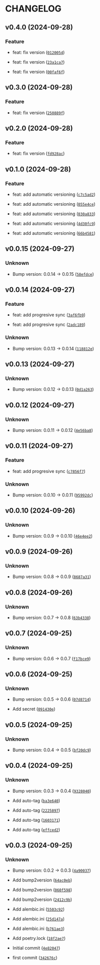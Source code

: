 # CHANGELOG

## v0.4.0 (2024-09-28)

### Feature

* feat: fix version ([`0120054`](https://github.com/tomasz-wostal-eu/fpi/commit/0120054ed3701b5127654702084569f14e10a1f6))

* feat: fix version ([`23a1ca7`](https://github.com/tomasz-wostal-eu/fpi/commit/23a1ca716b44975f3a7433deb906bfd7a0798e72))

* feat: fix version ([`00faf6f`](https://github.com/tomasz-wostal-eu/fpi/commit/00faf6f46f34e391c3669b5afa496b2188b84879))

## v0.3.0 (2024-09-28)

### Feature

* feat: fix version ([`250889f`](https://github.com/tomasz-wostal-eu/fpi/commit/250889fed4a1a4ac4dd785ddb689f122d4b50e5f))

## v0.2.0 (2024-09-28)

### Feature

* feat: fix version ([`fd928ac`](https://github.com/tomasz-wostal-eu/fpi/commit/fd928ac855f102de7ec4d570305093a386005e0b))

## v0.1.0 (2024-09-28)

### Feature

* feat: add automatic versioning ([`c7c5ad2`](https://github.com/tomasz-wostal-eu/fpi/commit/c7c5ad2c06d39263ad44dc46b744db9f542c338c))

* feat: add automatic versioning ([`055e4ce`](https://github.com/tomasz-wostal-eu/fpi/commit/055e4ceb49079b03f90c8bab2dea900308caa410))

* feat: add automatic versioning ([`030a833`](https://github.com/tomasz-wostal-eu/fpi/commit/030a833789b450d577f364c614384dda7e290ed8))

* feat: add automatic versioning ([`4d30fc9`](https://github.com/tomasz-wostal-eu/fpi/commit/4d30fc92d973c251bc8e192e7b4cd23a50d3516b))

* feat: add automatic versioning ([`66b4581`](https://github.com/tomasz-wostal-eu/fpi/commit/66b4581f4272ba4a98a2a111d97b26767c6287c0))

## v0.0.15 (2024-09-27)

### Unknown

* Bump version: 0.0.14 → 0.0.15 ([`58efdce`](https://github.com/tomasz-wostal-eu/fpi/commit/58efdcee5fbcd9c726c28c7c614aa92f57b37f80))

## v0.0.14 (2024-09-27)

### Feature

* feat: add progresive sync ([`3af6fb9`](https://github.com/tomasz-wostal-eu/fpi/commit/3af6fb9ec100f7db8d43b9fc1eec78edd50a3446))

* feat: add progresive sync ([`2adc189`](https://github.com/tomasz-wostal-eu/fpi/commit/2adc189c8e09c6633b733924a2a18c6a99b041cd))

### Unknown

* Bump version: 0.0.13 → 0.0.14 ([`118812e`](https://github.com/tomasz-wostal-eu/fpi/commit/118812e094a814e2f6e188d4c27e2138fc0b29e9))

## v0.0.13 (2024-09-27)

### Unknown

* Bump version: 0.0.12 → 0.0.13 ([`0d1a263`](https://github.com/tomasz-wostal-eu/fpi/commit/0d1a2634fa223f9ed5dec20641670683d62a481b))

## v0.0.12 (2024-09-27)

### Unknown

* Bump version: 0.0.11 → 0.0.12 ([`4e56ba8`](https://github.com/tomasz-wostal-eu/fpi/commit/4e56ba868b39882a372cf56205439c6e3463ed48))

## v0.0.11 (2024-09-27)

### Feature

* feat: add progresive sync ([`c7856f7`](https://github.com/tomasz-wostal-eu/fpi/commit/c7856f7fe0f84fcc96fbc249c5400fada1b92bcf))

### Unknown

* Bump version: 0.0.10 → 0.0.11 ([`95992dc`](https://github.com/tomasz-wostal-eu/fpi/commit/95992dcb60c77c4545bb41b735c97d6e924dd43b))

## v0.0.10 (2024-09-26)

### Unknown

* Bump version: 0.0.9 → 0.0.10 ([`46e4ee2`](https://github.com/tomasz-wostal-eu/fpi/commit/46e4ee236b4c31df3840348209135497c7c5eeea))

## v0.0.9 (2024-09-26)

### Unknown

* Bump version: 0.0.8 → 0.0.9 ([`8687a31`](https://github.com/tomasz-wostal-eu/fpi/commit/8687a316c9e3a9d07f215727acda0023481539b0))

## v0.0.8 (2024-09-26)

### Unknown

* Bump version: 0.0.7 → 0.0.8 ([`63b4338`](https://github.com/tomasz-wostal-eu/fpi/commit/63b43382aa6d6ca4e9a01890bff83f24472d2641))

## v0.0.7 (2024-09-25)

### Unknown

* Bump version: 0.0.6 → 0.0.7 ([`f17bce9`](https://github.com/tomasz-wostal-eu/fpi/commit/f17bce94a9f5e8fedc13d0a9c8ea07b8ca1cde26))

## v0.0.6 (2024-09-25)

### Unknown

* Bump version: 0.0.5 → 0.0.6 ([`07d8714`](https://github.com/tomasz-wostal-eu/fpi/commit/07d871428bed5d70ba807c4264e10f9da0cdf335))

* Add secret ([`091430e`](https://github.com/tomasz-wostal-eu/fpi/commit/091430e7de303b7211a880d2ba158fa6349812bc))

## v0.0.5 (2024-09-25)

### Unknown

* Bump version: 0.0.4 → 0.0.5 ([`bf20dc9`](https://github.com/tomasz-wostal-eu/fpi/commit/bf20dc93c1b210c52bb14846af03dd1e890531a1))

## v0.0.4 (2024-09-25)

### Unknown

* Bump version: 0.0.3 → 0.0.4 ([`9328040`](https://github.com/tomasz-wostal-eu/fpi/commit/9328040bc1c02e1804ac47f03930495a2105c952))

* Add auto-tag ([`ba3e640`](https://github.com/tomasz-wostal-eu/fpi/commit/ba3e640c71bbc1f4e2167379834b831a0066e9c1))

* Add auto-tag ([`2225897`](https://github.com/tomasz-wostal-eu/fpi/commit/2225897e41baf51833f1d72a68014ebf1889bcbd))

* Add auto-tag ([`1603171`](https://github.com/tomasz-wostal-eu/fpi/commit/1603171958b81d58a6ff5f61bb91970323bb92d4))

* Add auto-tag ([`effced2`](https://github.com/tomasz-wostal-eu/fpi/commit/effced2d322a1543a5f218808f672b521f654e32))

## v0.0.3 (2024-09-25)

### Unknown

* Bump version: 0.0.2 → 0.0.3 ([`4a90037`](https://github.com/tomasz-wostal-eu/fpi/commit/4a900374f896d703947e9ac5b927694649b26f36))

* Add bump2version ([`64ac0eb`](https://github.com/tomasz-wostal-eu/fpi/commit/64ac0eb80f111792c66e9714b761029092c683f9))

* Add bump2version ([`060f598`](https://github.com/tomasz-wostal-eu/fpi/commit/060f598d740629e7bd0acf1aa98b5f8888ba02af))

* Add bump2version ([`2412c9b`](https://github.com/tomasz-wostal-eu/fpi/commit/2412c9b14b2a6cc2b7dbbfae04006d56a95b4d62))

* Add alembic.ini ([`5503c92`](https://github.com/tomasz-wostal-eu/fpi/commit/5503c92f9898853269cf01f38f3ec0f30c5d769d))

* Add alembic.ini ([`25d147a`](https://github.com/tomasz-wostal-eu/fpi/commit/25d147a928d866814b5e01c0606d8caa56d77d65))

* Add alembic.ini ([`b761ae3`](https://github.com/tomasz-wostal-eu/fpi/commit/b761ae309e6c809751f49fa13e3ebbe513f0f137))

* Add poetry.lock ([`18f2ae7`](https://github.com/tomasz-wostal-eu/fpi/commit/18f2ae7025f1f37b4f7fa5ce577d258247c739a7))

* Initial commit ([`4e82047`](https://github.com/tomasz-wostal-eu/fpi/commit/4e82047ddc9edd81d666d44594895655879a2366))

* first commit ([`342676c`](https://github.com/tomasz-wostal-eu/fpi/commit/342676ca75e657ad6544b8b22c5f525a3bb92eb8))
